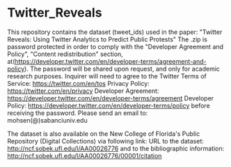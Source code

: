 # Twitter_Reveals
This repository contains the dataset (tweet_ids) used in the paper: "Twitter Reveals: Using Twitter Analytics to Predict Public Protests"
The .zip is password protected in order to comply with the "Developer Agreement and Policy", "Content redistribution" section, at(https://developer.twitter.com/en/developer-terms/agreement-and-policy).
The password will be shared upon request, and only for academic research purposes. Inquirer will need to agree to the Twitter
Terms of Service: https://twitter.com/en/tos
Privacy Policy: https://twitter.com/en/privacy
Developer Agreement: https://developer.twitter.com/en/developer-terms/agreement
Developer Policy: https://developer.twitter.com/en/developer-terms/policy
before receiving the password.
Please send an email to: mohsen(@)sabanciuniv.edu

The dataset is also available on the New College of Florida's Public Repository (Digital Collections) via following link:
URL to the dataset: http://ncf.sobek.ufl.edu/l/AA00026776 and to the bibliographic information: http://ncf.sobek.ufl.edu/l/AA00026776/00001/citation 
